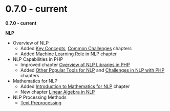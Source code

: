 # 0.7.0 - current

**0.7.0 - current**

**NLP**

* Overview of NLP
  * Added [Key Concepts](../../natural-language-processing/overview-of-nlp/key-concepts-in-nlp.md), [Common Challenges](../../natural-language-processing/overview-of-nlp/common-challenges-in-nlp.md) chapters
  * Added [Machine Learning Role in NLP](../../natural-language-processing/overview-of-nlp/machine-learning-role-in-nlp.md) chapter
* NLP Capabilities in PHP
  * Improved chapter [Overview of NLP Libraries in PHP](../../natural-language-processing/nlp-capabilities-in-php/popular-tools-and-frameworks-for-nlp.md)
  * Added [Other Popular Tools for NLP](../../natural-language-processing/nlp-capabilities-in-php/popular-tools-and-frameworks-for-nlp.md) and [Challenges in NLP with PHP](../../natural-language-processing/nlp-capabilities-in-php/challenges-in-nlp-with-php.md) chapters
* Mathematics for NLP
  * Added [Introduction to Mathematics for NLP](../../natural-language-processing/mathematics-for-nlp/introduction-to-mathematics-for-nlp.md) chapter
  * New chapter [Linear Algebra in NLP](../../natural-language-processing/mathematics-for-nlp/linear-algebra-in-nlp.md)
* NLP Processing Methods
  * [Text Preprocessing](../../natural-language-processing/nlp-techniques/basic-text-processing-with-php/)

